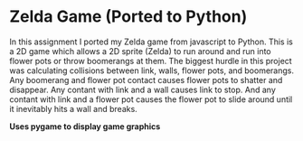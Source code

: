 # Zelda Game (Ported to Python)

In this assignment I ported my Zelda game from javascript to Python. This is a 2D game which allows a 2D sprite (Zelda) to run around and run into flower pots or throw boomerangs at them. The biggest hurdle in this project was calculating collisions between link, walls, flower pots, and boomerangs. Any boomerang and flower pot contact causes flower pots to shatter and disappear. Any contant with link and a wall causes link to stop. And any contant with link and a flower pot causes the flower pot to slide around until it inevitably hits a wall and breaks.

**Uses pygame to display game graphics**
